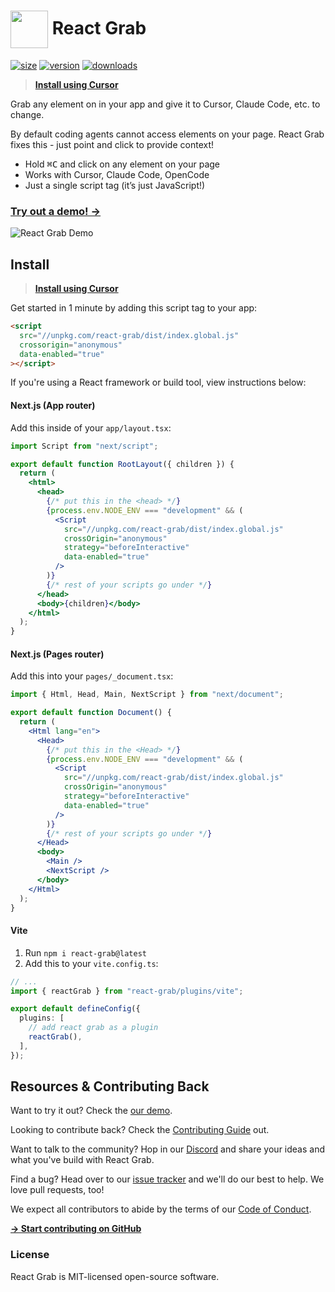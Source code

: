 # <img src="https://react-grab.com/logo.svg" width="60" align="center" /> React Grab

[![size](https://img.shields.io/bundlephobia/minzip/react-grab?label=gzip&style=flat&colorA=000000&colorB=000000)](https://bundlephobia.com/package/react-grab)
[![version](https://img.shields.io/npm/v/react-grab?style=flat&colorA=000000&colorB=000000)](https://npmjs.com/package/react-grab)
[![downloads](https://img.shields.io/npm/dt/react-grab.svg?style=flat&colorA=000000&colorB=000000)](https://npmjs.com/package/react-grab)

> [**Install using Cursor**](https://cursor.com/link/prompt?text=1.+Search+in+this+codebase+for+the+project%0A2.+Determine+if+the+project+is+using+Next.js+app%2Fpages+router%2C+or+Vite%2C+or+something+else%0A3.+Scrape%3A+https%3A%2F%2Fraw.githubusercontent.com%2Faidenybai%2Freact-grab%2Frefs%2Fheads%2Fmain%2FREADME.md%0A4.+Find+the+installation+instructions+in+the+scraped+content+and+install+it+in+the+user%27s+project%0A)

Grab any element on in your app and give it to Cursor, Claude Code, etc. to change.

By default coding agents cannot access elements on your page. React Grab fixes this - just point and click to provide context!

- Hold <kbd>⌘C</kbd> and click on any element on your page
- Works with Cursor, Claude Code, OpenCode
- Just a single script tag (it’s just JavaScript!)

### [Try out a demo! →](https://react-grab.com)

![React Grab Demo](https://react-grab.com/demo.gif)

## Install

> [**Install using Cursor**](https://cursor.com/link/prompt?text=1.+Search+in+this+codebase+for+the+project%0A2.+Determine+if+the+project+is+using+Next.js+app%2Fpages+router%2C+or+Vite%2C+or+something+else.+Then%2C+modify+their+files+based+on+the+framework%3A%0A%0ANext.js+%28App+router%29%0A%0AAdd+this+inside+of+your+%60app%2Flayout.tsx%60%3A%0A%0A%60%60%60jsx%0Aimport+Script+from+%22next%2Fscript%22%3B%0A%0Aexport+default+function+RootLayout%28%7B+children+%7D%29+%7B%0A++return+%28%0A++++%3Chtml%3E%0A++++++%3Chead%3E%0A++++++++%7B%2F*+put+this+in+the+%3Chead%3E+*%2F%7D%0A++++++++%7Bprocess.env.NODE_ENV+%3D%3D%3D+%22development%22+%26%26+%28%0A++++++++++%3CScript%0A++++++++++++src%3D%22%2F%2Funpkg.com%2Freact-grab%2Fdist%2Findex.global.js%22%0A++++++++++++crossOrigin%3D%22anonymous%22%0A++++++++++++strategy%3D%22beforeInteractive%22%0A++++++++++++data-enabled%3D%22true%22%0A++++++++++%2F%3E%0A++++++++%29%7D%0A++++++++%7B%2F*+rest+of+your+scripts+go+under+*%2F%7D%0A++++++%3C%2Fhead%3E%0A++++++%3Cbody%3E%7Bchildren%7D%3C%2Fbody%3E%0A++++%3C%2Fhtml%3E%0A++%29%3B%0A%7D%0A%60%60%60%0A%0A%23%23%23%23+Next.js+%28Pages+router%29%0A%0AAdd+this+into+your+%60pages%2F_document.tsx%60%3A%0A%0A%60%60%60jsx%0Aimport+%7B+Html%2C+Head%2C+Main%2C+NextScript+%7D+from+%22next%2Fdocument%22%3B%0A%0Aexport+default+function+Document%28%29+%7B%0A++return+%28%0A++++%3CHtml+lang%3D%22en%22%3E%0A++++++%3CHead%3E%0A++++++++%7B%2F*+put+this+in+the+%3CHead%3E+*%2F%7D%0A++++++++%7Bprocess.env.NODE_ENV+%3D%3D%3D+%22development%22+%26%26+%28%0A++++++++++%3CScript%0A++++++++++++src%3D%22%2F%2Funpkg.com%2Freact-grab%2Fdist%2Findex.global.js%22%0A++++++++++++crossOrigin%3D%22anonymous%22%0A++++++++++++strategy%3D%22beforeInteractive%22%0A++++++++++++data-enabled%3D%22true%22%0A++++++++++%2F%3E%0A++++++++%29%7D%0A++++++++%7B%2F*+rest+of+your+scripts+go+under+*%2F%7D%0A++++++%3C%2FHead%3E%0A++++++%3Cbody%3E%0A++++++++%3CMain+%2F%3E%0A++++++++%3CNextScript+%2F%3E%0A++++++%3C%2Fbody%3E%0A++++%3C%2FHtml%3E%0A++%29%3B%0A%7D%0A%60%60%60%0A%0A%23%23%23%23+Vite%0A%0A1.+Run+%60npm+i+react-grab%40latest%60%0A2.+Add+this+to+your+%60vite.config.ts%60%3A%0A%0A%60%60%60ts%0A%2F%2F+...%0Aimport+%7B+reactGrab+%7D+from+%22react-grab%2Fplugins%2Fvite%22%3B%0A%0Aexport+default+defineConfig%28%7B%0A++plugins%3A+%5B%0A++++%2F%2F+add+react+grab+as+a+plugin%0A++++reactGrab%28%29%2C%0A++%5D%2C%0A%7D%29%3B%0A%60%60%60%0A%0A3.+If+no+framework+or+project+available%2C+ask+the+user+where+it+is+or+what+it+is.+If+there+is+a+project+but+no+framework%2C+then+use%3A%0A%0A%60%60%60html%0A%3Cscript%0A++src%3D%22%2F%2Funpkg.com%2Freact-grab%2Fdist%2Findex.global.js%22%0A++crossorigin%3D%22anonymous%22%0A++data-enabled%3D%22true%22%0A%3E%3C%2Fscript%3E%0A%60%60%60%0A%0ATo+install)

Get started in 1 minute by adding this script tag to your app:

```html
<script
  src="//unpkg.com/react-grab/dist/index.global.js"
  crossorigin="anonymous"
  data-enabled="true"
></script>
```

If you're using a React framework or build tool, view instructions below:

#### Next.js (App router)

Add this inside of your `app/layout.tsx`:

```jsx
import Script from "next/script";

export default function RootLayout({ children }) {
  return (
    <html>
      <head>
        {/* put this in the <head> */}
        {process.env.NODE_ENV === "development" && (
          <Script
            src="//unpkg.com/react-grab/dist/index.global.js"
            crossOrigin="anonymous"
            strategy="beforeInteractive"
            data-enabled="true"
          />
        )}
        {/* rest of your scripts go under */}
      </head>
      <body>{children}</body>
    </html>
  );
}
```

#### Next.js (Pages router)

Add this into your `pages/_document.tsx`:

```jsx
import { Html, Head, Main, NextScript } from "next/document";

export default function Document() {
  return (
    <Html lang="en">
      <Head>
        {/* put this in the <Head> */}
        {process.env.NODE_ENV === "development" && (
          <Script
            src="//unpkg.com/react-grab/dist/index.global.js"
            crossOrigin="anonymous"
            strategy="beforeInteractive"
            data-enabled="true"
          />
        )}
        {/* rest of your scripts go under */}
      </Head>
      <body>
        <Main />
        <NextScript />
      </body>
    </Html>
  );
}
```

#### Vite

1. Run `npm i react-grab@latest`
2. Add this to your `vite.config.ts`:

```ts
// ...
import { reactGrab } from "react-grab/plugins/vite";

export default defineConfig({
  plugins: [
    // add react grab as a plugin
    reactGrab(),
  ],
});
```

## Resources & Contributing Back

Want to try it out? Check the [our demo](https://react-grab.com).

Looking to contribute back? Check the [Contributing Guide](https://github.com/aidenybai/react-grab/blob/main/CONTRIBUTING.md) out.

Want to talk to the community? Hop in our [Discord](https://discord.com/invite/G7zxfUzkm7) and share your ideas and what you've build with React Grab.

Find a bug? Head over to our [issue tracker](https://github.com/aidenybai/react-grab/issues) and we'll do our best to help. We love pull requests, too!

We expect all contributors to abide by the terms of our [Code of Conduct](https://github.com/aidenybai/react-grab/blob/main/.github/CODE_OF_CONDUCT.md).

[**→ Start contributing on GitHub**](https://github.com/aidenybai/react-grab/blob/main/CONTRIBUTING.md)

### License

React Grab is MIT-licensed open-source software.
